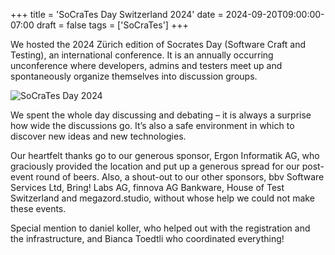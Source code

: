 +++
title = 'SoCraTes Day Switzerland 2024'
date = 2024-09-20T09:00:00-07:00
draft = false
tags = ['SoCraTes']
+++

We hosted the 2024 Zürich edition of Socrates Day (Software Craft and Testing),
an international conference. It is an annually occurring unconference where
developers, admins and testers meet up and spontaneously organize themselves
into discussion groups.

<!--more-->

![SoCraTes Day 2024](../media/socrates-day-2024.webp)

We spent the whole day discussing and debating – it is always a surprise how
wide the discussions go. It’s also a safe environment in which to discover new
ideas and new technologies.

Our heartfelt thanks go to our generous sponsor, Ergon Informatik AG, who
graciously provided the location and put up a generous spread for our
post-event round of beers. Also, a shout-out to our other sponsors, bbv
Software Services Ltd, Bring! Labs AG, finnova AG Bankware, House of Test
Switzerland and megazord.studio, without whose help we could not make these
events.

Special mention to daniel koller, who helped out with the registration and the
infrastructure, and Bianca Toedtli who coordinated everything!
